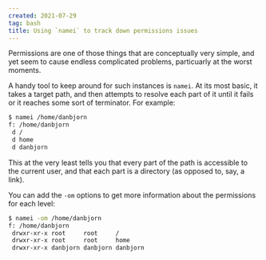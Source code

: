```yaml
---
created: 2021-07-29
tag: bash
title: Using `namei` to track down permissions issues
---
```

Permissions are one of those things that are conceptually very simple, and yet seem to
cause endless complicated problems, particuarly at the worst moments.

A handy tool to keep around for such instances is `namei`. At its most basic, it takes a
target path, and then attempts to resolve each part of it until it fails or it reaches
some sort of terminator. For example:

```bash
$ namei /home/danbjorn
f: /home/danbjorn
 d /
 d home
 d danbjorn
```

This at the very least tells you that every part of the path is accessible to the
current user, and that each part is a directory (as opposed to, say, a link).

You can add the `-om` options to get more information about the permissions for each
level:

```bash
$ namei -om /home/danbjorn
f: /home/danbjorn
 drwxr-xr-x root     root     /
 drwxr-xr-x root     root     home
 drwxr-xr-x danbjorn danbjorn danbjorn
```
